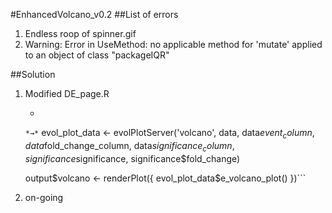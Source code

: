 #EnhancedVolcano_v0.2
##List of errors
1. Endless roop of spinner.gif
2. Warning: Error in UseMethod: no applicable method for 'mutate' applied to an object of class "packageIQR"

##Solution
1. Modified DE_page.R
	- ``` output$volcano = evolPlotServer('volvano_plot', data, event_column, fold_change_column, significance_column, significance_threshold, fold_change_threshold)
    ``` *→* ``` evol_plot_data <- evolPlotServer('volcano', data, data$event_column, data$fold_change_column, data$significance_column, significance$significance, significance$fold_change)
    
    output$volcano <- renderPlot({
      evol_plot_data$e_volcano_plot()
    })```

2. on-going